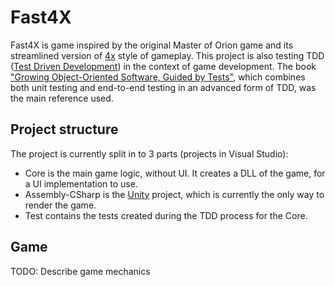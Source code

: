 # Fast4X

Fast4X is game inspired by the original Master of Orion game and its streamlined version of [4x](https://en.wikipedia.org/wiki/4X) style of gameplay. This project is also testing TDD ([Test Driven Development](https://en.wikipedia.org/wiki/Test-driven_development)) in the context of game development. The book ["Growing Object-Oriented Software, Guided by Tests"](http://www.growing-object-oriented-software.com/), which combines both unit testing and end-to-end testing in an advanced form of TDD, was the main reference used. 

## Project structure

The project is currently split in to 3 parts (projects in Visual Studio):
* Core is the main game logic, without UI. It creates a DLL of the game, for a UI implementation to use.
* Assembly-CSharp is the [Unity](https://unity.com/) project, which is currently the only way to render the game.
* Test contains the tests created during the TDD process for the Core.

## Game

TODO: Describe game mechanics

